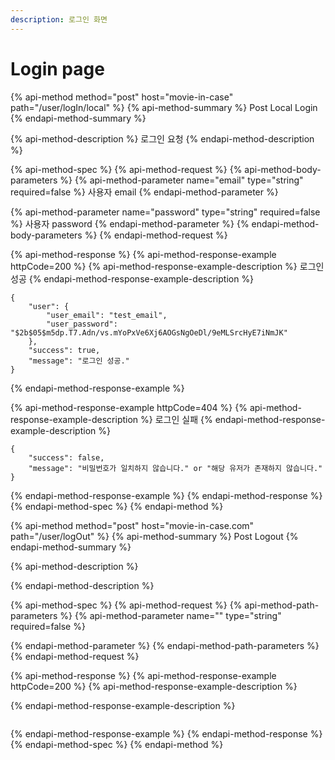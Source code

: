 ```yaml
---
description: 로그인 화면
---
```


# Login page

{% api-method method="post" host="movie-in-case" path="/user/logIn/local" %}
{% api-method-summary %}
Post Local Login
{% endapi-method-summary %}

{% api-method-description %}
로그인 요청
{% endapi-method-description %}

{% api-method-spec %}
{% api-method-request %}
{% api-method-body-parameters %}
{% api-method-parameter name="email" type="string" required=false %}
사용자 email
{% endapi-method-parameter %}

{% api-method-parameter name="password" type="string" required=false %}
사용자 password
{% endapi-method-parameter %}
{% endapi-method-body-parameters %}
{% endapi-method-request %}

{% api-method-response %}
{% api-method-response-example httpCode=200 %}
{% api-method-response-example-description %}
로그인 성공
{% endapi-method-response-example-description %}

```
{
    "user": {
        "user_email": "test_email",
        "user_password": "$2b$05$m5dp.T7.Adn/vs.mYoPxVe6Xj6AOGsNgOeDl/9eMLSrcHyE7iNmJK"
    },
    "success": true,
    "message": "로그인 성공."
}
```
{% endapi-method-response-example %}

{% api-method-response-example httpCode=404 %}
{% api-method-response-example-description %}
로그인 실패
{% endapi-method-response-example-description %}

```
{
    "success": false,
    "message": "비밀번호가 일치하지 않습니다." or "해당 유저가 존재하지 않습니다."
}
```
{% endapi-method-response-example %}
{% endapi-method-response %}
{% endapi-method-spec %}
{% endapi-method %}

{% api-method method="post" host="movie-in-case.com" path="/user/logOut" %}
{% api-method-summary %}
Post Logout
{% endapi-method-summary %}

{% api-method-description %}

{% endapi-method-description %}

{% api-method-spec %}
{% api-method-request %}
{% api-method-path-parameters %}
{% api-method-parameter name="" type="string" required=false %}

{% endapi-method-parameter %}
{% endapi-method-path-parameters %}
{% endapi-method-request %}

{% api-method-response %}
{% api-method-response-example httpCode=200 %}
{% api-method-response-example-description %}

{% endapi-method-response-example-description %}

```

```
{% endapi-method-response-example %}
{% endapi-method-response %}
{% endapi-method-spec %}
{% endapi-method %}



